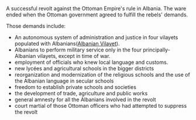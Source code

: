 A successful revolt against the Ottoman Empire's rule in Albania. The ware ended when the Ottoman government agreed to fulfill the rebels' demands.

Those demands include:
- An autonomous system of administration and justice in four vilayets populated with Albanians([Albanian Vilayet](https://en.wikipedia.org/wiki/Albanian_Vilayet "Albanian Vilayet")).
- Albanians to perform military service only in the four principally-Albanian vilayets, except in time of war.
- employment of officials who knew local language and customs.
- new lycées and agricultural schools in the bigger districts
- reorganization and modernization of the religious schools and the use of the Albanian language in secular schools
- freedom to establish private schools and societies
- the development of trade, agriculture and public works
- general amnesty for all the Albanians involved in the revolt
- court martial of those Ottoman officers who had attempted to suppress the revolt